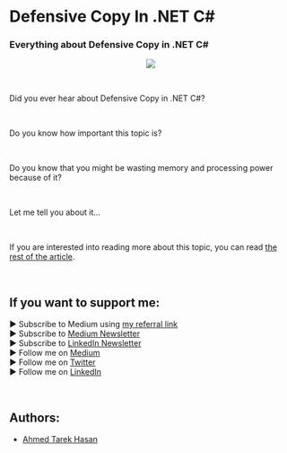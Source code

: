 <link rel="canonical" href="https://levelup.gitconnected.com/defensive-copy-in-net-c-38ae28b828?sk=cd6dcba1d62d47d2f3f09e5016bc2ea6" />

# Defensive Copy In .NET C#
### Everything about Defensive Copy in .NET C#

<p align="center">
  <img src="https://miro.medium.com/max/4800/1*U8lAuWlA1YVE4TbpchJi_Q.webp">
</p>

<br/>

<p>
Did you ever hear about Defensive Copy in .NET C#?
</p>

<br/>

<p>
Do you know how important this topic is?
</p>

<br/>

<p>
Do you know that you might be wasting memory and processing power because of it?
</p>

<br/>

<p>
Let me tell you about it…
</p>

<br/>

If you are interested into reading more about this topic, you can read [the rest of the article][Article]. 

<br/>

## If you want to support me:
▶ Subscribe to Medium using [my referral link][Membership]<br/>
▶ Subscribe to [Medium Newsletter][Subscribe]<br/>
▶ Subscribe to [LinkedIn Newsletter][Newsletter]<br/>
▶ Follow me on [Medium][Blog]<br/>
▶ Follow me on [Twitter][Twitter]<br/>
▶ Follow me on [LinkedIn][LinkedIn]

<br/>

## Authors:
* [Ahmed Tarek Hasan]


[Ahmed Tarek Hasan]: https://medium.com/@eng_ahmed.tarek
[Blog]: https://medium.com/@eng_ahmed.tarek
[Membership]: https://medium.com/@eng_ahmed.tarek/membership
[Subscribe]: https://medium.com/subscribe/@eng_ahmed.tarek
[Twitter]: https://twitter.com/AhmedTarekHasa1
[LinkedIn]: https://www.linkedin.com/in/atarekhasan/
[Friend Links]: https://www.linkedin.com/feed/update/urn:li:activity:6866082670108143616/
[Newsletter]: https://www.linkedin.com/newsletters/development-simply-put-6866647119655247872/
[Article]: https://levelup.gitconnected.com/defensive-copy-in-net-c-38ae28b828?sk=cd6dcba1d62d47d2f3f09e5016bc2ea6